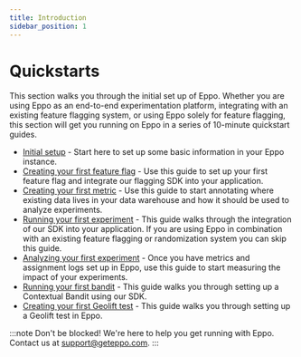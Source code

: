 ```yaml
---
title: Introduction
sidebar_position: 1
---
```


# Quickstarts

This section walks you through the initial set up of Eppo. Whether you are using Eppo as an end-to-end experimentation platform, integrating with an existing feature flagging system, or using Eppo solely for feature flagging, this section will get you running on Eppo in a series of 10-minute quickstart guides.

- [Initial setup](/setup-quickstart/) - Start here to set up some basic information in your Eppo instance.
- [Creating your first feature flag](/feature-flag-quickstart) - Use this guide to set up your first feature flag and integrate our flagging SDK into your application.
- [Creating your first metric](/metric-quickstart) - Use this guide to start annotating where existing data lives in your data warehouse and how it should be used to analyze experiments.
- [Running your first experiment](/experiment-allocation-quickstart/) - This guide walks through the integration of our SDK into your application. If you are using Eppo in combination with an existing feature flagging or randomization system you can skip this guide.
- [Analyzing your first experiment](/experiment-quickstart/) - Once you have metrics and assignment logs set up in Eppo, use this guide to start measuring the impact of your experiments.
- [Running your first bandit](/bandit-quickstart/) - This guide walks you through setting up a Contextual Bandit using our SDK.
- [Creating your first Geolift test](/geolift-quickstart/) - This guide walks you through setting up a Geolift test in Eppo.

:::note
Don't be blocked! We're here to help you get running with Eppo. Contact us at [support@geteppo.com](mailto:support@geteppo.com).
:::

